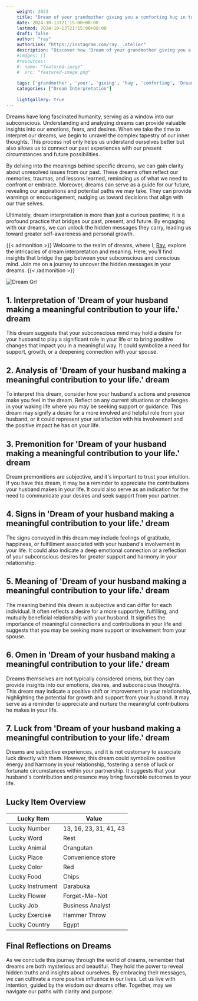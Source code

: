 ```yaml
---
    weight: 2023
    title: "Dream of your grandmother giving you a comforting hug in tough times."  # Assuming 'title' column exists
    date: 2024-10-13T21:15:00+08:00
    lastmod: 2024-10-13T21:15:00+08:00
    draft: false
    author: "ray"
    authorLink: "https://instagram.com/ray._.atelier"
    description: "Discover how 'Dream of your grandmother giving you a comforting hug in tough times.' can interpret your future and uncover its significant meanings in your life."
    #images: []
    #resources:
    #- name: "featured-image"
    #  src: "featured-image.png"
    
    tags: ['grandmother', 'your', 'giving', 'hug', 'comforting', 'Dream', 'a', 'tough', 'in', 'of', 'times.', 'you']
    categories: ["Dream Interpretation"]
    
    lightgallery: true
---
```

    
Dreams have long fascinated humanity, serving as a window into our subconscious. Understanding and analyzing dreams can provide valuable insights into our emotions, fears, and desires. When we take the time to interpret our dreams, we begin to unravel the complex tapestry of our inner thoughts. This process not only helps us understand ourselves better but also allows us to connect our past experiences with our present circumstances and future possibilities.

By delving into the meanings behind specific dreams, we can gain clarity about unresolved issues from our past. These dreams often reflect our memories, traumas, and lessons learned, reminding us of what we need to confront or embrace. Moreover, dreams can serve as a guide for our future, revealing our aspirations and potential paths we may take. They can provide warnings or encouragement, nudging us toward decisions that align with our true selves.

Ultimately, dream interpretation is more than just a curious pastime; it is a profound practice that bridges our past, present, and future. By engaging with our dreams, we can unlock the hidden messages they carry, leading us toward greater self-awareness and personal growth.

{{< admonition >}}
Welcome to the realm of dreams, where I, [Ray](https://instagram.com/ray._.atelier), explore the intricacies of dream interpretation and meaning. Here, you’ll find insights that bridge the gap between your subconscious and conscious mind. Join me on a journey to uncover the hidden messages in your dreams.
{{< /admonition >}}

![Dream Grl](https://cdn.pixabay.com/photo/2017/11/02/03/35/gothic-2910057_1280.jpg "Dream Grl")

## 1. Interpretation of 'Dream of your husband making a meaningful contribution to your life.' dream
 This dream suggests that your subconscious mind may hold a desire for your husband to play a significant role in your life or to bring positive changes that impact you in a meaningful way. It could symbolize a need for support, growth, or a deepening connection with your spouse.

## 2. Analysis of 'Dream of your husband making a meaningful contribution to your life.' dream
 To interpret this dream, consider how your husband's actions and presence make you feel in the dream. Reflect on any current situations or challenges in your waking life where you may be seeking support or guidance. This dream may signify a desire for a more involved and helpful role from your husband, or it could represent your satisfaction with his involvement and the positive impact he has on your life.

## 3. Premonition for 'Dream of your husband making a meaningful contribution to your life.' dream
 Dream premonitions are subjective, and it's important to trust your intuition. If you have this dream, it may be a reminder to appreciate the contributions your husband makes in your life. It could also serve as an indication for the need to communicate your desires and seek support from your partner.

## 4. Signs in 'Dream of your husband making a meaningful contribution to your life.' dream
 The signs conveyed in this dream may include feelings of gratitude, happiness, or fulfillment associated with your husband's involvement in your life. It could also indicate a deep emotional connection or a reflection of your subconscious desires for greater support and harmony in your relationship.

## 5. Meaning of 'Dream of your husband making a meaningful contribution to your life.' dream
 The meaning behind this dream is subjective and can differ for each individual. It often reflects a desire for a more supportive, fulfilling, and mutually beneficial relationship with your husband. It signifies the importance of meaningful connections and contributions in your life and suggests that you may be seeking more support or involvement from your spouse.

## 6. Omen in 'Dream of your husband making a meaningful contribution to your life.' dream
 Dreams themselves are not typically considered omens, but they can provide insights into our emotions, desires, and subconscious thoughts. This dream may indicate a positive shift or improvement in your relationship, highlighting the potential for growth and support from your husband. It may serve as a reminder to appreciate and nurture the meaningful contributions he makes in your life.

## 7. Luck from 'Dream of your husband making a meaningful contribution to your life.' dream
 Dreams are subjective experiences, and it is not customary to associate luck directly with them. However, this dream could symbolize positive energy and harmony in your relationship, fostering a sense of luck or fortunate circumstances within your partnership. It suggests that your husband's contribution and presence may bring favorable outcomes to your life.

## Lucky Item Overview
| Lucky Item          | Value              |
|---------------|--------------------|
| Lucky Number        | 13, 16, 23, 31, 41, 43  |
| Lucky Word          | Rest |
| Lucky Animal        | Orangutan |
| Lucky Place         | Convenience store     |
| Lucky Color         | Red     |
| Lucky Food          | Chips      |
| Lucky Instrument    | Darabuka |
| Lucky Flower        | Forget-Me-Not    |
| Lucky Job           | Business Analyst       |
| Lucky Exercise      | Hammer Throw  |
| Lucky Country       | Egypt    |


##  Final Reflections on Dreams

As we conclude this journey through the world of dreams, remember that dreams are both mysterious and beautiful. They hold the power to reveal hidden truths and insights about ourselves. By embracing their messages, we can cultivate a more positive influence in our lives. Let us live with intention, guided by the wisdom our dreams offer. Together, may we navigate our paths with clarity and purpose.

